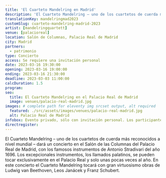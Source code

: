 ```yaml
---
title: 'El Cuarteto Mandelring en Madrid'
description: 'El Cuarteto Mandelring – uno de los cuartetos de cuerda más reconocidos a nivel mundial – dará un concierto en el Salón de las Columnas del Palacio Real de Madrid'
translationKey: mandelringmad2023
customSlug: cuarteto-mandelring-madrid-2023
artist: [mandelringquartett]
venue: [palacioreal]
location: Salón de Columnas, Palacio Real de Madrid
city: Madrid
partners:
  - patrimonio
type: Concierto
access: Se requiere una invitación personal
date: 2023-03-16 19:30:00
opening: 2023-03-16 19:00:00
ending: 2023-03-16 21:30:00
deadline: 2023-03-03 11:00:00
calcDuration: 1.5
program:
seo:
  title: El Cuarteto Mandelring en el Palacio Real de Madrid
  image: venues/palacio-real-madrid.jpg
images: # complete path for eleventy img srcset output, alt required
  featured: ./src/assets/images/venues/palacio-real-madrid.jpg
  alt: Palacio Real de Madrid
infobox: Evento privado, sólo con invitación personal. Los participantes inscritos también recibirán una invitación de la Casa Real.
directregister:
---
```


El Cuarteto Mandelring – uno de los cuartetos de cuerda más reconocidos a nivel mundial – dará un concierto en el Salón de las Columnas del Palacio Real de Madrid, con los famosos instrumentos de Antonio Stradivari del año 1696. Los excepcionales instrumentos, los llamados palatinos, se pueden tocar exclusivamente en el Palacio Real y solo unas pocas veces al año. En este concierto el Cuarteto Mandelring tocará con gran virtuosismo obras de Ludwig van Beethoven, Leos Janácek y Franz Schubert.
